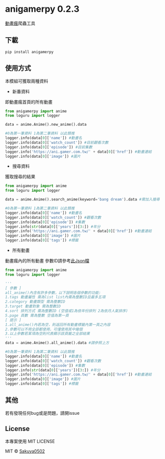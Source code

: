# anigamerpy 0.2.3
[動畫瘋](https://ani.gamer.com.tw/)爬蟲工具

## 下載
```
pip install anigamerpy
```

## 使用方式
本模組可獲取兩種資料

* 新番資料

即動畫瘋首頁的所有動畫
```python
from anigamerpy import anime
from loguru import logger

data = anime.Anime().new_anime().data

#0為第一筆資料 1為第二筆資料 以此類推
logger.info(data[0]['name']) #動畫名
logger.info(data[0]['watch_count']) #目前觀看次數
logger.info(data[0]['episode']) #目前集數
logger.info('https://ani.gamer.com.tw/' + data[0]['href']) #動畫連結
logger.info(data[0]['image']) #圖片
```

* 搜尋資料

獲取搜尋的結果
```python
from anigamerpy import anime
from loguru import logger

data = anime.Anime().search_anime(keyword='bang dream').data #需加入搜尋關鍵字 請使用字串來搜尋

#0為第一筆資料 1為第二筆資料 以此類推
logger.info(data[0]['name']) #動畫名
logger.info(data[0]['watch_count']) #觀看次數
logger.info(data[0]['episode']) #集數
logger.info(str(data[0]['years'])[3:]) #年分
logger.info('https://ani.gamer.com.tw/' + data[0]['href']) #動畫連結
logger.info(data[0]['image']) #圖片
logger.info(data[0]['tags']) #標籤
```

* 所有動畫

動畫瘋內的所有動畫
參數ID請參考[此Json檔](https://raw.githubusercontent.com/Sakuya0502/anigamerpy/refs/heads/main/anigamerpy/json/allanime_data.json)
```python
from anigamerpy import anime
from loguru import logger

'''
[ 參數 ]
all_anime()內含有許多參數，以下說明各個參數的功能:
1.tags 動畫屬性 需為list list內需為整數ID且最多五項
2.category 動畫類型 需為整數ID
3.target 動畫對象 需為整數ID
4.sort 排列方式 需為整數ID (空值或1為依年份排列 2為依月人氣排序)
5.page 頁數 需為整數 空值為第一頁
[ 提示 ]
1.all_anime()內若為空，則返回所有動畫標籤內第一頁之內容
2.參數可以不用全部都使用，可僅使用其中幾個
3.以上參數若某項為空則代表顯示該頁籤之全部結果
'''
data = anime.Anime().all_anime().data #請參照上方

#0為第一筆資料 1為第二筆資料 以此類推
logger.info(data[0]['name']) #動畫名
logger.info(data[0]['watch_count']) #觀看次數
logger.info(data[0]['episode']) #集數
logger.info(str(data[0]['years'])[3:]) #年分
logger.info('https://ani.gamer.com.tw/' + data[0]['href']) #動畫連結
logger.info(data[0]['image']) #圖片
logger.info(data[0]['tags']) #標籤
```

## 其他
若有發現任何bug或是問題，請開issue

## License
本專案使用 MIT LICENSE

MIT © [Sakuya0502](https://github.com/Sakuya0502/anigamerpy/blob/main/LICENSE)